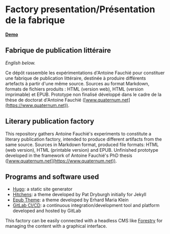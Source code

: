 # Factory presentation/Présentation de la fabrique
**[Demo](https://antoinentl.gitlab.io/fabrique/)**

## Fabrique de publication littéraire
_English below._

Ce dépôt rassemble les expérimentations d'Antoine Fauchié pour constituer une fabrique de publication littéraire, destinée à produire différents artefacts à partir d'une même source.
Sources au format Markdown, formats de fichiers produits : HTML (version web), HTML (version imprimable) et EPUB.
Prototype non finalisé développé dans le cadre de la thèse de doctorat d'Antoine Fauchié ([www.quaternum.net](https://www.quaternum.net)).

## Literary publication factory
This repository gathers Antoine Fauchié's experiments to constitute a literary publication factory, intended to produce different artifacts from the same source.
Sources in Markdown format, produced file formats: HTML (web version), HTML (printable version) and EPUB.
Unfinished prototype developed in the framework of Antoine Fauchié's PhD thesis ([www.quaternum.net](https://www.quaternum.net)).

## Programs and software used

- [Hugo](https://gohugo.io/): a static site generator
- [Hitchens](https://github.com/patdryburgh/hitchens): a theme developed by Pat Dryburgh initially for Jekyll
- [Epub Theme](https://github.com/weitblick/epub): a theme developed by Erhard Maria Klein
- [GitLab CI/CD](https://docs.gitlab.com/ee/ci/): a continuous integration/development tool and platform developed and hosted by GitLab

This factory can be easily connected with a headless CMS like [Forestry](https://forestry.io/) for managing the content with a graphical interface.